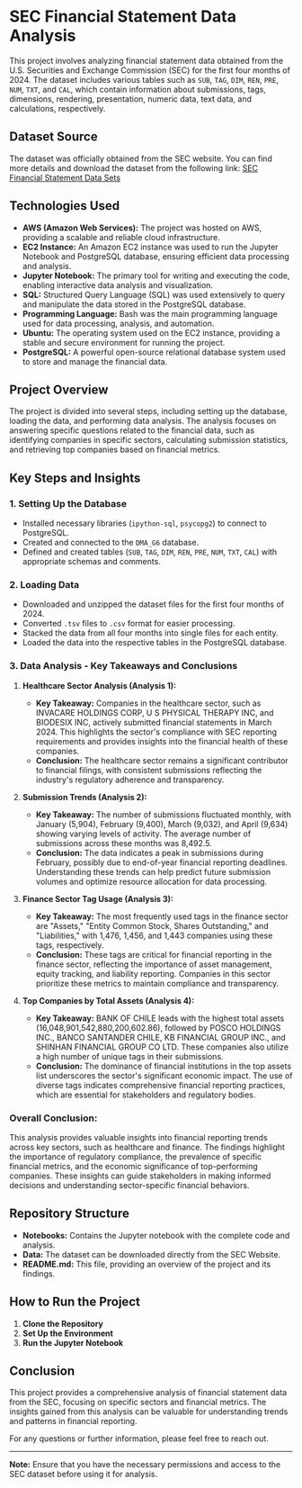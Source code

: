 # SEC Financial Statement Data Analysis

This project involves analyzing financial statement data obtained from the U.S. Securities and Exchange Commission (SEC) for the first four months of 2024. The dataset includes various tables such as `SUB`, `TAG`, `DIM`, `REN`, `PRE`, `NUM`, `TXT`, and `CAL`, which contain information about submissions, tags, dimensions, rendering, presentation, numeric data, text data, and calculations, respectively.

## Dataset Source
The dataset was officially obtained from the SEC website. You can find more details and download the dataset from the following link:
[SEC Financial Statement Data Sets](https://www.sec.gov/data-research/sec-markets-data/financial-statement-notes-data-sets)

## Technologies Used
- **AWS (Amazon Web Services):** The project was hosted on AWS, providing a scalable and reliable cloud infrastructure.
- **EC2 Instance:** An Amazon EC2 instance was used to run the Jupyter Notebook and PostgreSQL database, ensuring efficient data processing and analysis.
- **Jupyter Notebook:** The primary tool for writing and executing the code, enabling interactive data analysis and visualization.
- **SQL:** Structured Query Language (SQL) was used extensively to query and manipulate the data stored in the PostgreSQL database.
- **Programming Language:** Bash was the main programming language used for data processing, analysis, and automation.
- **Ubuntu:** The operating system used on the EC2 instance, providing a stable and secure environment for running the project.
- **PostgreSQL:** A powerful open-source relational database system used to store and manage the financial data.

## Project Overview
The project is divided into several steps, including setting up the database, loading the data, and performing data analysis. The analysis focuses on answering specific questions related to the financial data, such as identifying companies in specific sectors, calculating submission statistics, and retrieving top companies based on financial metrics.

## Key Steps and Insights

### 1. **Setting Up the Database**
   - Installed necessary libraries (`ipython-sql`, `psycopg2`) to connect to PostgreSQL.
   - Created and connected to the `DMA_G6` database.
   - Defined and created tables (`SUB`, `TAG`, `DIM`, `REN`, `PRE`, `NUM`, `TXT`, `CAL`) with appropriate schemas and comments.

### 2. **Loading Data**
   - Downloaded and unzipped the dataset files for the first four months of 2024.
   - Converted `.tsv` files to `.csv` format for easier processing.
   - Stacked the data from all four months into single files for each entity.
   - Loaded the data into the respective tables in the PostgreSQL database.

### 3. **Data Analysis - Key Takeaways and Conclusions**

1. **Healthcare Sector Analysis (Analysis 1):**
   - **Key Takeaway:** Companies in the healthcare sector, such as INVACARE HOLDINGS CORP, U S PHYSICAL THERAPY INC, and BIODESIX INC, actively submitted financial statements in March 2024. This highlights the sector's compliance with SEC reporting requirements and provides insights into the financial health of these companies.
   - **Conclusion:** The healthcare sector remains a significant contributor to financial filings, with consistent submissions reflecting the industry's regulatory adherence and transparency.

2. **Submission Trends (Analysis 2):**
   - **Key Takeaway:** The number of submissions fluctuated monthly, with January (5,904), February (9,400), March (9,032), and April (9,634) showing varying levels of activity. The average number of submissions across these months was 8,492.5.
   - **Conclusion:** The data indicates a peak in submissions during February, possibly due to end-of-year financial reporting deadlines. Understanding these trends can help predict future submission volumes and optimize resource allocation for data processing.

3. **Finance Sector Tag Usage (Analysis 3):**
   - **Key Takeaway:** The most frequently used tags in the finance sector are "Assets," "Entity Common Stock, Shares Outstanding," and "Liabilities," with 1,476, 1,456, and 1,443 companies using these tags, respectively.
   - **Conclusion:** These tags are critical for financial reporting in the finance sector, reflecting the importance of asset management, equity tracking, and liability reporting. Companies in this sector prioritize these metrics to maintain compliance and transparency.

4. **Top Companies by Total Assets (Analysis 4):**
   - **Key Takeaway:** BANK OF CHILE leads with the highest total assets (16,048,901,542,880,200,602.86), followed by POSCO HOLDINGS INC., BANCO SANTANDER CHILE, KB FINANCIAL GROUP INC., and SHINHAN FINANCIAL GROUP CO LTD. These companies also utilize a high number of unique tags in their submissions.
   - **Conclusion:** The dominance of financial institutions in the top assets list underscores the sector's significant economic impact. The use of diverse tags indicates comprehensive financial reporting practices, which are essential for stakeholders and regulatory bodies.

### Overall Conclusion:
This analysis provides valuable insights into financial reporting trends across key sectors, such as healthcare and finance. The findings highlight the importance of regulatory compliance, the prevalence of specific financial metrics, and the economic significance of top-performing companies. These insights can guide stakeholders in making informed decisions and understanding sector-specific financial behaviors.

## Repository Structure
- **Notebooks:** Contains the Jupyter notebook with the complete code and analysis.
- **Data:** The dataset can be downloaded directly from the SEC Website. 
- **README.md:** This file, providing an overview of the project and its findings.

## How to Run the Project
1. **Clone the Repository**
2. **Set Up the Environment**
3. **Run the Jupyter Notebook**

## Conclusion
This project provides a comprehensive analysis of financial statement data from the SEC, focusing on specific sectors and financial metrics. The insights gained from this analysis can be valuable for understanding trends and patterns in financial reporting.

For any questions or further information, please feel free to reach out.

---

**Note:** Ensure that you have the necessary permissions and access to the SEC dataset before using it for analysis.
